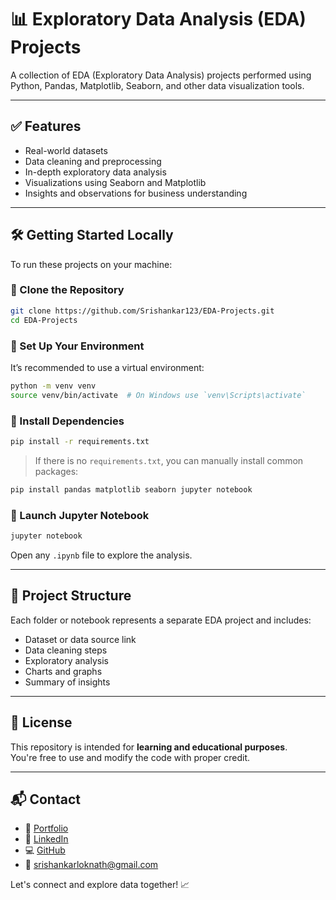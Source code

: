 # 📊 Exploratory Data Analysis (EDA) Projects

A collection of EDA (Exploratory Data Analysis) projects performed using Python, Pandas, Matplotlib, Seaborn, and other data visualization tools.

---

## ✅ Features

- Real-world datasets
- Data cleaning and preprocessing
- In-depth exploratory data analysis
- Visualizations using Seaborn and Matplotlib
- Insights and observations for business understanding

---

## 🛠️ Getting Started Locally

To run these projects on your machine:

### 🔹 Clone the Repository

```bash
git clone https://github.com/Srishankar123/EDA-Projects.git
cd EDA-Projects
```

### 🔹 Set Up Your Environment

It’s recommended to use a virtual environment:

```bash
python -m venv venv
source venv/bin/activate  # On Windows use `venv\Scripts\activate`
```

### 🔹 Install Dependencies

```bash
pip install -r requirements.txt
```

> If there is no `requirements.txt`, you can manually install common packages:

```bash
pip install pandas matplotlib seaborn jupyter notebook
```

### 🔹 Launch Jupyter Notebook

```bash
jupyter notebook
```

Open any `.ipynb` file to explore the analysis.

---

## 📁 Project Structure

Each folder or notebook represents a separate EDA project and includes:

- Dataset or data source link
- Data cleaning steps
- Exploratory analysis
- Charts and graphs
- Summary of insights

---

## 📄 License

This repository is intended for **learning and educational purposes**.  
You're free to use and modify the code with proper credit.

---

## 📬 Contact

- 🔗 [Portfolio](https://srishankar.netlify.app)
- 💼 [LinkedIn](https://www.linkedin.com/in/srishankar-lokanath/)
- 💻 [GitHub](https://github.com/Srishankar123)
- 📧 srishankarloknath@gmail.com

Let's connect and explore data together! 📈